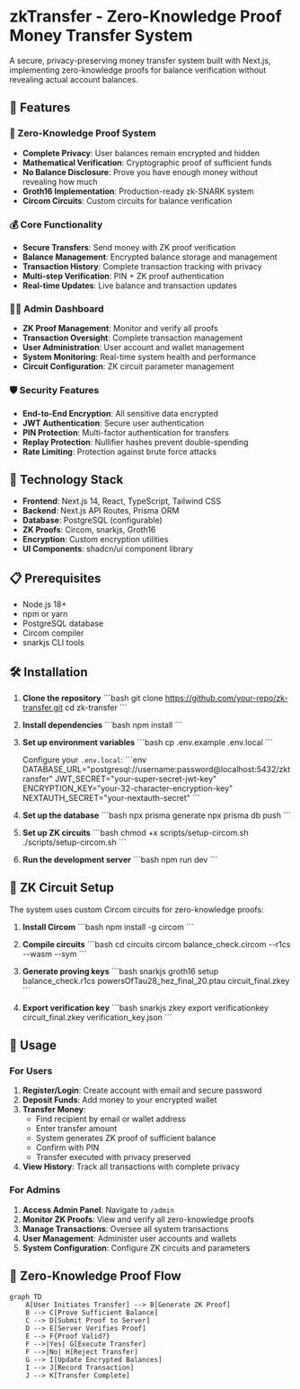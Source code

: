 # zkTransfer - Zero-Knowledge Proof Money Transfer System

A secure, privacy-preserving money transfer system built with Next.js, implementing zero-knowledge proofs for balance verification without revealing actual account balances.

## 🌟 Features

### 🔐 Zero-Knowledge Proof System
- **Complete Privacy**: User balances remain encrypted and hidden
- **Mathematical Verification**: Cryptographic proof of sufficient funds
- **No Balance Disclosure**: Prove you have enough money without revealing how much
- **Groth16 Implementation**: Production-ready zk-SNARK system
- **Circom Circuits**: Custom circuits for balance verification

### 💰 Core Functionality
- **Secure Transfers**: Send money with ZK proof verification
- **Balance Management**: Encrypted balance storage and management
- **Transaction History**: Complete transaction tracking with privacy
- **Multi-step Verification**: PIN + ZK proof authentication
- **Real-time Updates**: Live balance and transaction updates

### 👨‍💼 Admin Dashboard
- **ZK Proof Management**: Monitor and verify all proofs
- **Transaction Oversight**: Complete transaction management
- **User Administration**: User account and wallet management
- **System Monitoring**: Real-time system health and performance
- **Circuit Configuration**: ZK circuit parameter management

### 🛡️ Security Features
- **End-to-End Encryption**: All sensitive data encrypted
- **JWT Authentication**: Secure user authentication
- **PIN Protection**: Multi-factor authentication for transfers
- **Replay Protection**: Nullifier hashes prevent double-spending
- **Rate Limiting**: Protection against brute force attacks

## 🚀 Technology Stack

- **Frontend**: Next.js 14, React, TypeScript, Tailwind CSS
- **Backend**: Next.js API Routes, Prisma ORM
- **Database**: PostgreSQL (configurable)
- **ZK Proofs**: Circom, snarkjs, Groth16
- **Encryption**: Custom encryption utilities
- **UI Components**: shadcn/ui component library

## 📋 Prerequisites

- Node.js 18+ 
- npm or yarn
- PostgreSQL database
- Circom compiler
- snarkjs CLI tools

## 🛠️ Installation

1. **Clone the repository**
   \`\`\`bash
   git clone https://github.com/your-repo/zk-transfer.git
   cd zk-transfer
   \`\`\`

2. **Install dependencies**
   \`\`\`bash
   npm install
   \`\`\`

3. **Set up environment variables**
   \`\`\`bash
   cp .env.example .env.local
   \`\`\`
   
   Configure your `.env.local`:
   \`\`\`env
   DATABASE_URL="postgresql://username:password@localhost:5432/zktransfer"
   JWT_SECRET="your-super-secret-jwt-key"
   ENCRYPTION_KEY="your-32-character-encryption-key"
   NEXTAUTH_SECRET="your-nextauth-secret"
   \`\`\`

4. **Set up the database**
   \`\`\`bash
   npx prisma generate
   npx prisma db push
   \`\`\`

5. **Set up ZK circuits**
   \`\`\`bash
   chmod +x scripts/setup-circom.sh
   ./scripts/setup-circom.sh
   \`\`\`

6. **Run the development server**
   \`\`\`bash
   npm run dev
   \`\`\`

## 🔧 ZK Circuit Setup

The system uses custom Circom circuits for zero-knowledge proofs:

1. **Install Circom**
   \`\`\`bash
   npm install -g circom
   \`\`\`

2. **Compile circuits**
   \`\`\`bash
   cd circuits
   circom balance_check.circom --r1cs --wasm --sym
   \`\`\`

3. **Generate proving keys**
   \`\`\`bash
   snarkjs groth16 setup balance_check.r1cs powersOfTau28_hez_final_20.ptau circuit_final.zkey
   \`\`\`

4. **Export verification key**
   \`\`\`bash
   snarkjs zkey export verificationkey circuit_final.zkey verification_key.json
   \`\`\`

## 📖 Usage

### For Users

1. **Register/Login**: Create account with email and secure password
2. **Deposit Funds**: Add money to your encrypted wallet
3. **Transfer Money**: 
   - Find recipient by email or wallet address
   - Enter transfer amount
   - System generates ZK proof of sufficient balance
   - Confirm with PIN
   - Transfer executed with privacy preserved
4. **View History**: Track all transactions with complete privacy

### For Admins

1. **Access Admin Panel**: Navigate to `/admin`
2. **Monitor ZK Proofs**: View and verify all zero-knowledge proofs
3. **Manage Transactions**: Oversee all system transactions
4. **User Management**: Administer user accounts and wallets
5. **System Configuration**: Configure ZK circuits and parameters

## 🔐 Zero-Knowledge Proof Flow

```mermaid
graph TD
    A[User Initiates Transfer] --> B[Generate ZK Proof]
    B --> C[Prove Sufficient Balance]
    C --> D[Submit Proof to Server]
    D --> E[Server Verifies Proof]
    E --> F{Proof Valid?}
    F -->|Yes| G[Execute Transfer]
    F -->|No| H[Reject Transfer]
    G --> I[Update Encrypted Balances]
    I --> J[Record Transaction]
    J --> K[Transfer Complete]
